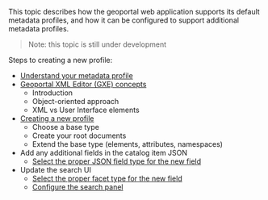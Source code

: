 This topic describes how the geoportal web application supports its default metadata profiles, and how it can be configured to support additional metadata profiles.

> Note: this topic is still under development

Steps to creating a new profile:
- [Understand your metadata profile](Understand-Your-Metadata-Profile)
- [Geoportal XML Editor (GXE) concepts](Geoportal-XML-Editor-concepts)
  - Introduction
  - Object-oriented approach
  - XML vs User Interface elements
- [Creating a new profile](Creating-a-metadata-profile)
  - Choose a base type
  - Create your root documents
  - Extend the base type (elements, attributes, namespaces)
- Add any additional fields in the catalog item JSON
  - [Select the proper JSON field type for the new field](https://github.com/Esri/geoportal-server-catalog/wiki/Index-Field-Types)
- Update the search UI
  - [Select the proper facet type for the new field](https://github.com/Esri/geoportal-server-catalog/wiki/Facet-Types)
  - [Configure the search panel](https://github.com/Esri/geoportal-server-catalog/wiki/Customize-search-panel)
